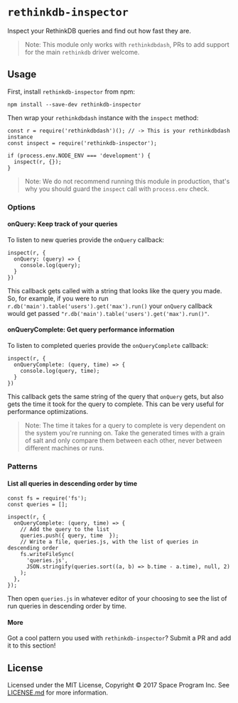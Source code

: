 # `rethinkdb-inspector`

Inspect your RethinkDB queries and find out how fast they are.

> Note: This module only works with `rethinkdbdash`, PRs to add support for the main `rethinkdb` driver welcome.

## Usage

First, install `rethinkdb-inspector` from npm:

```JS
npm install --save-dev rethinkdb-inspector
```

Then wrap your `rethinkdbdash` instance with the `inspect` method:

```JS
const r = require('rethinkdbdash')(); // -> This is your rethinkdbdash instance
const inspect = require('rethinkdb-inspector');

if (process.env.NODE_ENV === 'development') {
  inspect(r, {});
}
```

> Note: We do not recommend running this module in production, that's why you should guard the `inspect` call with `process.env` check.

### Options

#### onQuery: Keep track of your queries

To listen to new queries provide the `onQuery` callback:

```JS
inspect(r, {
  onQuery: (query) => {
    console.log(query);
  }
})
```

This callback gets called with a string that looks like the query you made. So, for example, if you were to run `r.db('main').table('users').get('max').run()` your `onQuery` callback would get passed `"r.db('main').table('users').get('max').run()"`.

#### onQueryComplete: Get query performance information

To listen to completed queries provide the `onQueryComplete` callback:

```JS
inspect(r, {
  onQueryComplete: (query, time) => {
    console.log(query, time);
  }
})
```

This callback gets the same string of the query that `onQuery` gets, but also gets the time it took for the query to complete. This can be very useful for performance optimizations.

> Note: The time it takes for a query to complete is very dependent on the system you're running on. Take the generated times with a grain of salt and only compare them between each other, never between different machines or runs.

### Patterns

#### List all queries in descending order by time

```JS
const fs = require('fs');
const queries = [];

inspect(r, {
  onQueryComplete: (query, time) => {
    // Add the query to the list
    queries.push({ query, time  });
    // Write a file, queries.js, with the list of queries in descending order
    fs.writeFileSync(
      'queries.js',
      JSON.stringify(queries.sort((a, b) => b.time - a.time), null, 2)
    );
  },
});
```

Then open `queries.js` in whatever editor of your choosing to see the list of run queries in descending order by time.

#### More

Got a cool pattern you used with `rethinkdb-inspector`? Submit a PR and add it to this section!

## License

Licensed under the MIT License, Copyright ©️ 2017 Space Program Inc. See [LICENSE.md](LICENSE.md) for more information.
